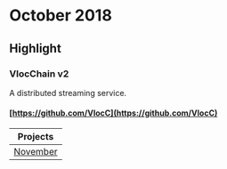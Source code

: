 # October 2018

## Highlight
### VlocChain v2
A distributed streaming service.

#### [https://github.com/VlocC](https://github.com/VlocC)

| Projects |
| --- |
| [November](#november-2018) |

